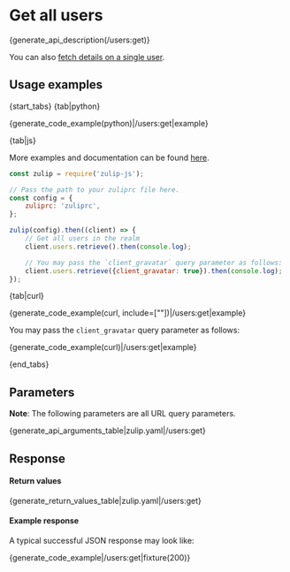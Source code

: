 # Get all users

{generate_api_description(/users:get)}

You can also [fetch details on a single user](/api/get-user).

## Usage examples

{start_tabs}
{tab|python}

{generate_code_example(python)|/users:get|example}

{tab|js}

More examples and documentation can be found [here](https://github.com/zulip/zulip-js).
```js
const zulip = require('zulip-js');

// Pass the path to your zuliprc file here.
const config = {
    zuliprc: 'zuliprc',
};

zulip(config).then((client) => {
    // Get all users in the realm
    client.users.retrieve().then(console.log);

    // You may pass the `client_gravatar` query parameter as follows:
    client.users.retrieve({client_gravatar: true}).then(console.log);
});
```

{tab|curl}

{generate_code_example(curl, include=[""])|/users:get|example}

You may pass the `client_gravatar` query parameter as follows:

{generate_code_example(curl)|/users:get|example}

{end_tabs}

## Parameters

**Note**: The following parameters are all URL query parameters.

{generate_api_arguments_table|zulip.yaml|/users:get}

## Response

#### Return values

{generate_return_values_table|zulip.yaml|/users:get}

#### Example response

A typical successful JSON response may look like:

{generate_code_example|/users:get|fixture(200)}
